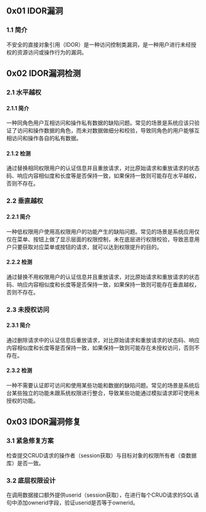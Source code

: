 ## 0x01 IDOR漏洞

### 1.1 简介		

​	不安全的直接对象引用（IDOR）是一种访问控制类漏洞，是一种用户进行未经授权的资源访问或操作行为的漏洞。

## 0x02 IDOR漏洞检测

### 2.1 水平越权

#### 2.1.1 简介

​	一种同角色用户互相访问和操作私有数据的缺陷问题。常见的场景是系统应该只验证了访问和操作数据的角色，而未对数据做细分和校验，导致同角色的用户能够互相访问和操作各自的私有数据。

#### 2.1.2 检测

​	通过替换相同权限用户的认证信息并且重放请求，对比原始请求和重放请求的状态码、响应内容相似度和长度等是否保持一致，如果保持一致则可能存在水平越权，否则不存在。

### 2.2 垂直越权

#### 2.2.1 简介

​	一种低权限用户使用高权限用户的功能产生的缺陷问题。常见的场景是系统应用仅仅在菜单、按钮上做了显示层面的权限控制，未在底层进行权限校验，导致恶意用户只要获取对应菜单或按钮的请求，就可以达到权限提升的目的。

#### 2.2.2 检测

​	通过替换不用权限用户的认证信息并且重放请求，对比原始请求和重放请求的状态码、响应内容相似度和长度等是否保持一致，如果保持一致则可能存在垂直越权，否则不存在。

### 2.3 未授权访问

#### 2.3.1 简介

​	通过删除请求中的认证信息后重放请求，对比原始请求和重放请求的状态码、响应内容相似度和长度等是否保持一致，如果保持一致则可能存在未授权访问，否则不存在。

#### 2.3.2 检测

​	一种不需要认证即可访问和使用某些功能和数据的缺陷问题。常见的场景是系统后台某些独立的功能未跟系统权限进行整合，导致某些功能通过模拟请求即可使用未授权的功能。

## 0x03 IDOR漏洞修复

### 3.1 紧急修复方案

​	检查提交CRUD请求的操作者（session获取）与目标对象的权限所有者（查数据库）是否一致。

### 3.2 底层权限设计

​	在调用数据接口额外提供userid（session获取），在进行每个CRUD请求的SQL语句中添加ownerid字段，验证userid是否等于ownerid。

